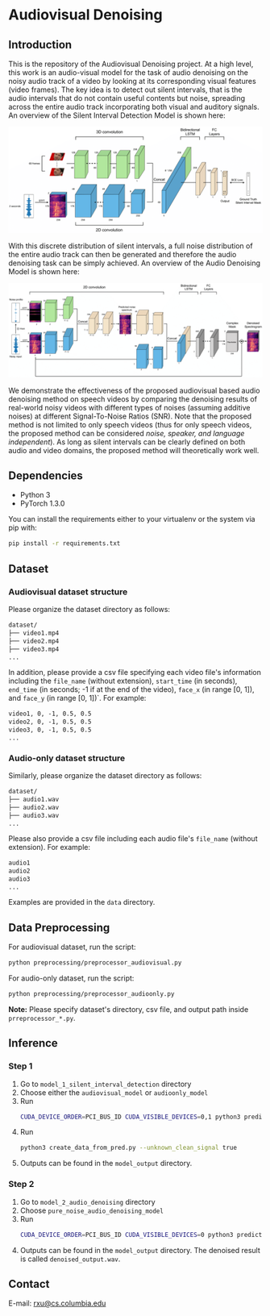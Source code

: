 # Audiovisual Denoising

## Introduction

This is the repository of the Audiovisual Denoising project. At a high level, this work is an audio-visual model for the task of audio denoising on the noisy audio track of a video by looking at its corresponding visual features (video frames). The key idea is to detect out silent intervals, that is the audio intervals that do not contain useful contents but noise, spreading across the entire audio track incorporating both visual and auditory signals. An overview of the Silent Interval Detection Model is shown here:

![Silent Interval Detection Model](assets/sid-network.png)

With this discrete distribution of silent intervals, a full noise distribution of the entire audio track can then be generated and therefore the audio denoising task can be simply achieved. An overview of the Audio Denoising Model is shown here:

![Audio Denoising Model](assets/denoise-network.png)

We demonstrate the effectiveness of the proposed audiovisual based audio denoising method on speech videos by comparing the denoising results of real-world noisy videos with different types of noises (assuming additive noises) at different Signal-To-Noise Ratios (SNR). Note that the proposed method is not limited to only speech videos (thus for only speech videos, the proposed method can be considered *noise, speaker, and language independent*). As long as silent intervals can be clearly defined on both audio and video domains, the proposed method will theoretically work well.

## Dependencies

* Python 3
* PyTorch 1.3.0

You can install the requirements either to your virtualenv or the system via pip with:

```bash
pip install -r requirements.txt
```

## Dataset

### Audiovisual dataset structure

Please organize the dataset directory as follows:

```
dataset/
├── video1.mp4
├── video2.mp4
├── video3.mp4
...
```

In addition, please provide a csv file specifying each video file's information including the `file_name` (without extension), `start_time` (in seconds), `end_time` (in seconds; -1 if at the end of the video), `face_x` (in range [0, 1]), and `face_y` (in range [0, 1])`. For example:

```
video1, 0, -1, 0.5, 0.5
video2, 0, -1, 0.5, 0.5
video3, 0, -1, 0.5, 0.5
...
```

### Audio-only dataset structure

Similarly, please organize the dataset directory as follows:

```
dataset/
├── audio1.wav
├── audio2.wav
├── audio3.wav
...
```

Please also provide a csv file including each audio file's `file_name` (without extension). For example:

```
audio1
audio2
audio3
...
```

Examples are provided in the `data` directory.

## Data Preprocessing

For audiovisual dataset, run the script:

```bash
python preprocessing/preprocessor_audiovisual.py
```

For audio-only dataset, run the script:

```bash
python preprocessing/preprocessor_audioonly.py
```

**Note:** Please specify dataset's directory, csv file, and output path inside `prreprocessor_*.py`.

## Inference

### Step 1

1. Go to `model_1_silent_interval_detection` directory
2. Choose either the `audiovisual_model` or `audioonly_model`
3. Run
    ```bash
    CUDA_DEVICE_ORDER=PCI_BUS_ID CUDA_VISIBLE_DEVICES=0,1 python3 predict.py --save_results false --unknown_clean_signal true
    ```
4. Run
    ```bash
    python3 create_data_from_pred.py --unknown_clean_signal true
    ```
5. Outputs can be found in the `model_output` directory.

### Step 2

1. Go to `model_2_audio_denoising` directory
2. Choose `pure_noise_audio_denoising_model`
3. Run
    ```bash
    CUDA_DEVICE_ORDER=PCI_BUS_ID CUDA_VISIBLE_DEVICES=0 python3 predict.py --unknown_clean_signal true
    ```
4. Outputs can be found in the `model_output` directory. The denoised result is called `denoised_output.wav`.

## Contact

E-mail: rxu@cs.columbia.edu